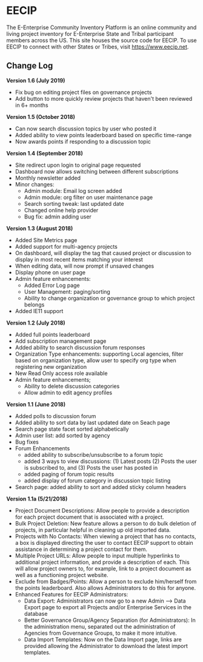 # EECIP
The E-Enterprise Community Inventory Platform is an online community and living project inventory for E-Enterprise State and Tribal participant members across the US. This site houses the source code for EECIP. To use EECIP to connect with other States or Tribes, visit https://www.eecip.net.


## Change Log
**Version 1.6 (July 2019)**
- Fix bug on editing project files on governance projects
- Add button to more quickly review projects that haven't been reviewed in 6+ months

**Version 1.5 (October 2018)**
- Can now search discussion topics by user who posted it
- Added ability to view points leaderboard based on specific time-range
- Now awards points if responding to a discussion topic

**Version 1.4 (September 2018)**
- Site redirect upon login to original page requested
- Dashboard now allows switching between different subscriptions
- Monthly newsletter added
- Minor changes: 
    - Admin module: Email log screen added
    - Admin module: org filter on user maintenance page 
    - Search sorting tweak: last updated date
    - Changed online help provider
    - Bug fix: admin adding user

**Version 1.3 (August 2018)**
- Added Site Metrics page
- Added support for multi-agency projects
- On dashboard, will display the tag that caused project or discussion to display in most recent items matching your interest
- When editing data, will now prompt if unsaved changes
- Display phone on user page
- Admin feature enhancements: 
    - Added Error Log page
    - User Management: paging/sorting
    - Ability to change organization or governance group to which project belongs
 - Added IE11 support

**Version 1.2 (July 2018)**
- Added full points leaderboard
- Add subscription management page
- Added ability to search discussion forum responses
- Organization Type enhancements: supporting Local agencies, filter based on organization type, allow user to specify org type when registering new organization
- New Read Only access role available
- Admin feature enhancements; 
   - Ability to delete discussion categories
   - Allow admin to edit agency profiles
 

**Version 1.1 (June 2018)**
- Added polls to discussion forum
- Added ability to sort data by last updated date on Seach page
- Search page state facet sorted alphabetically 
- Admin user list: add sorted by agency
- Bug fixes
- Forum Enhancements
   - added ability to subscribe/unsubscribe to a forum topic
   - added 3 ways to view discussions:  (1) Latest posts (2) Posts the user is subscribed to, and (3) Posts the user has posted in
   - added paging of forum topic results
   - added display of forum category in discussion topic listing
- Search page: added ability to sort and added sticky column headers


**Version 1.1a (5/21/2018)**
- Project Document Descriptions: Allow people to provide a description for each project document that is associated with a project.
- Bulk Project Deletion: New feature allows a person to do bulk deletion of projects, in particular helpful in cleaning up old imported data.
- Projects with No Contacts: When viewing a project that has no contacts, a box is displayed directing the user to contact EECIP support to obtain assistance in determining a project contact for them.
- Multiple Project URLs: Allow people to input multiple hyperlinks to additional project information, and provide a description of each. This will allow project owners to, for example, link to a project document as well as a functioning project website.
- Exclude from Badges/Points: Allow a person to exclude him/herself from the points leaderboard. Also allows Administrators to do this for anyone. 
- Enhanced Features for EECIP Administrators:
   - Data Export: Administrators can now go to a new Admin --> Data Export page to export all Projects and/or Enterprise Services in the database 
   - Better Governance Group/Agency Separation (for Administrators): In the administration menu, separated out the administration of Agencies from Governance Groups, to make it more intuitive.
   - Data Import Templates: Now on the Data Import page, links are provided allowing the Administrator to download the latest import templates.

